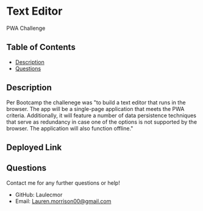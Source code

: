 # Text Editor
PWA Challenge


## Table of Contents
- [Description](#description)
- [Questions](#questions)


## Description
Per Bootcamp the challenege was "to build a text editor that runs in the browser. The app will be a single-page application that meets the PWA criteria. Additionally, it will feature a number of data persistence techniques that serve as redundancy in case one of the options is not supported by the browser. The application will also function offline."

## Deployed Link


## Questions
Contact me for any further questions or help!
- GitHub: Laulecmor
- Email: Lauren.morrison00@gmail.com
